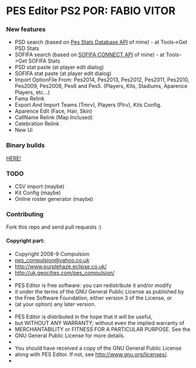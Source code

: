 # PES Editor PS2 POR: FABIO VITOR

### New features
* PSD search (based on [Pes Stats Database API](https://github.com/FVitor7/api-pes-stats-database) of mine) - at Tools->Get PSD Stats
* SOFIFA search (based on [SOFIFA CONNECT API](https://github.com/FVitor7/connect-api-sofifa) of mine) - at Tools->Get SOFIFA Stats
* PSD stat paste (at player edit dialog)
* SOFIFA stat paste (at player edit dialog)
* Import OptionFile From: Pes2014, Pes2013, Pes2012, Pes2011, Pes2010, Pes2009, Pes2008, Pes6 and Pes5. (Players, Kits, Stadiums, Aparence Players, etc...)
* Fama Relink
* Export And Import Teams (Tmrv), Players (Plrv), Kits Config.
* Aparence Edit (Face, Hair, Skin)
* CallName Relink (Map Inclused)
* Celebration Relink
* New Ui
### Binary builds
[HERE!](https://github.com/FVitor7/PES-EDITOR-PS2/releases/)
 
### TODO
* CSV import (maybe)
* Kit Config (maybe)
* Online roster generator (maybe)

### Contributing
Fork this repo and send pull requests :) 
  
#### Copyright part:
 * Copyright 2008-9 Compulsion
 * <pes_compulsion@yahoo.co.uk>
 * <http://www.purplehaze.eclipse.co.uk/>
 * <http://uk.geocities.com/pes_compulsion/>
 *
 * PES Editor is free software: you can redistribute it and/or modify
 * it under the terms of the GNU General Public License as published by
 * the Free Software Foundation, either version 3 of the License, or
 * (at your option) any later version.
 *
 * PES Editor is distributed in the hope that it will be useful,
 * but WITHOUT ANY WARRANTY; without even the implied warranty of
 * MERCHANTABILITY or FITNESS FOR A PARTICULAR PURPOSE.  See the
 * GNU General Public License for more details.
 *
 * You should have received a copy of the GNU General Public License
 * along with PES Editor.  If not, see <http://www.gnu.org/licenses/>.
 *
